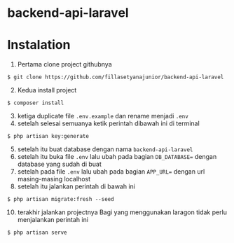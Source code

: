 # backend-api-laravel
# Instalation
1. Pertama clone project githubnya
```
$ git clone https://github.com/fillasetyanajunior/backend-api-laravel
```
2. Kedua install project
```
$ composer install
```
3. ketiga duplicate file ```.env.example``` dan rename menjadi ```.env```
4. setelah selesai semuanya ketik perintah dibawah ini di terminal
```
$ php artisan key:generate
```
5. setelah itu buat database dengan nama ```backend-api-laravel```
6. setelah itu buka file ```.env``` lalu ubah pada bagian ```DB_DATABASE=``` dengan database yang sudah di buat
7. setelah pada file ```.env``` lalu ubah pada bagian ```APP_URL=``` dengan url masing-masing localhost
8. setelah itu jalankan perintah di bawah ini
```
$ php artisan migrate:fresh --seed
```
10. terakhir jalankan projectnya
Bagi yang menggunakan laragon tidak perlu menjalankan perintah ini
```
$ php artisan serve
```
